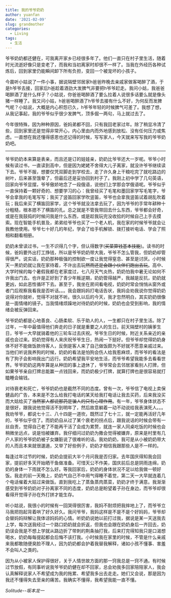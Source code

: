 ```yaml
---
title: 我的爷爷奶奶
author: yuanfan
date: '2021-02-09'
slug: grandmother
categories:
  - Living
tags:
  - 生活
---
```


爷爷奶奶都还健在，可我离开家乡已经很多年了。他们一直只在村子里生活，随着时光流逝好像只是变老了，而我和当初离家时却很不一样了。当我在外经历各种试炼后，回到家里仍能瞬间卸下所有负担，变回一个被宠坏的小孩子。

<!--more-->

今晨听小姑说了一件小事，据说隔壁邻居家h爸爸昨晚去亲戚家做客喝醉了酒，于是h爷爷去接，回家后h爸趁着酒劲大发脾气非要把h爷爷赶走。我问小姑，我爸爸喝醉酒了是什么样子？小姑说，你爸爸喝醉酒了要么拉着人说很多话要么就是像头猪一样睡了。我又问小姑，h爸爸喝醉酒了h爷爷去接有什么不好，为何反而发脾气呢？小姑说，大概是内心积怨已久，h爷爷年轻的时候脾气可差了。我想了想，从我记事起，我的爷爷似乎很少发脾气，顶多倔一两句，马上就过去了。

今年很特殊，因为种种原因，爸妈弟都不回，只有我回老家过年。除了稍显冷清了些，回到家里还是觉得非常开心，内心里由内而外地感到放松、没有任何压力或焦虑。一直想在我还懂得感恩也还记得的时候，写写家人，今天就来写写我的爷爷奶奶吧。

------------------------

爷爷奶奶本来算是表亲，而且还是订的娃娃亲，奶奶比爷爷还大一岁呢。爷爷小时候有读过书，一直读到高中，但是因为姥姥不舍得大儿子离家，就没许爷爷继续读下去。爷爷不服，想要仅凭双脚走到学校去，走了许久身上干粮吃完了就吃路边的树叶，后来甚至饿晕了，但最后还是妥协回到村子了。我刚上初中学了几句英语，回家向爷爷显摆，爷爷傲娇地念了一段俄语，说他们上学那会学俄语呢。爷爷似乎一直保持着一颗好奇的、想要学习的心：我曾经买了毛笔和墨回家学写毛笔字，爷爷会拿我的毛笔写写；我买了竖笛回家学吹竖笛，爷爷也会拿我竖笛试着胡乱吹着玩；我后来买了横笛回家学，这个爷爷就没法拿去玩了，因为爷爷的手常年耕种十分粗糙，根本摁不了横笛的孔。总之就是不管我带回去什么东西，爷爷都会好奇，或是在我鼓捣的时候问我是什么东西，或是趁我玩完没收拾的时候自己上手去摸索。现在智能手机普及，弟弟给爷爷也买了一个老人机，我在家的时候爷爷就会让我教他使用。爷爷七十好几的年纪，学会了给手机解锁、拨打接听电话、学会了照相和翻看相册。

奶奶未曾读过书，一生不识得几个字，但认得数字(~~买菜算钱基本技能~~)。读书的时候，爸妈要外出打工挣钱，所以是爷爷奶奶带大我，爷爷不怎么管我，但奶奶却管得很严。说实话，奶奶那种极强的控制欲一度让我觉得窒息、甚至是讨厌。小时候天一黑奶奶就让我在家待着，不许出去玩~~然而还是会跟小伙伴们跑出去玩~~。高中、大学时候的每个暑假我都在老家度过，七八月天气炎热，奶奶怕我中暑无论如何不许我出门去。也许是正好到了青少年叛逆期，奶奶管得越严，我越是反抗，奶奶就更凶，如此恶性循环下去。甚至于，我坐在房间看电视，奶奶时常会悄悄从窗外或者门后观察我看我是否听话。。。我会跟妈妈打电话告状，我妈会劝我说你觉得奶奶说得对你就听，觉得不对就不听。很久以后的今天，我才忽然明白，其实奶奶很像是一面情绪的镜子。当我情绪烦躁地对待奶奶的时候，奶奶也会受到影响，我的情绪会被反弹回来。

爷爷奶奶都是心地善良、心肠柔软、乐于助人的人，一生都只在村子里生活。除了过年，一年中最值得他们奔走的日子就是重要之人的生日。前天隔壁村的姨爹生日，爷爷一大早就骑着他的三轮车过去庆祝。爷爷生日的时候，附近关系亲近的亲戚也会过来。奶奶觉得有人来庆祝爷爷生日，热闹一下挺好。但爷爷却觉得奶奶身体不好不能做饭款待客人，反倒是客人来了自己做饭颇为不好就不愿意亲戚过来。当他们听说我养狗的时候，奶奶的看法是怕狗会伤人给我惹麻烦，而爷爷的看法是有了狗子会影响我出门远行。奶奶希望我平安地生活，而爷爷希望我能多去看看世界。爷爷奶奶这两年算是从种田的事上退休了，爷爷常会去邻居家看别人打牌，但如果爷爷亲自打牌总能赢一点钱回来，而奶奶极少打牌，就算打牌也是很容易就打瞌睡会输钱。

对待衰老和死亡，爷爷奶奶也是截然不同的态度。曾有一次，爷爷信了电视上卖保健品的广告，本来是不怎么给我打电话的某天给我打电话让我去买药，后来我没买而大姑给买了~~当然家人都说那药是骗人的只有心理作用~~。有一年，爷爷身体状态不是很好，跟我说他觉得活不到明年了，然后故意躺着一动不动说给我表演死人。。。我劝爷爷，都说七十三、八十四是一道坎，既然过了七十三，就一定能再活好几年的，爷爷似乎信了。而奶奶自从过了某个衰老的拐点后，跟我说话的时候会带有一丝自责，觉得自己老了不能再干活了会成为累赘，就连一家人同桌吃饭的时候也会稍微坐远点，说是怕被嫌弃。我仔细问过奶奶为撒会觉得被嫌弃，原来是村里有几户人家的爷爷奶奶被子女嫌脏说了很难听的话。我劝奶奶，我可是从小被奶奶带大的人而且本来就很邋遢，又举了好些例子，奶奶才相信我跟那些人是不一样的。

每逢过年过节的时候，奶奶会提前大半个月问我是否归家。去年国庆得知我会回家，提前好多天开始晒干鱼做准备。可惜天公不作美，国庆前后总是阴雨连绵，奶奶的身体一下雨就不怎么好。等我回家后，奶奶的身体状况不足以给我做一顿好饭。我走的前一天晚上，奶奶气自己不中用气得睡不着觉，第二天一大早就连着几个电话催着大姑过来做饭。直到我吃上了蒸鱼蒸肉蒸菜，奶奶才终于满意。我渐渐感受到爷爷奶奶对子孙离家不同的态度，奶奶总是盼望着子孙在身边，而爷爷却很看得开觉得子孙在外打拼才能生存。

听小姑说，我很小的时候有一回哭得很厉害，我妈不耐烦把我摔地上了，而爷爷立马我把抱起背着哄了好久好久。我问爷爷，我妈这样是不是不是个好妈妈，爷爷却会替妈妈辩解让我体谅妈妈的心情。听奶奶说她以前打过我，据说是某一天送我去上学，每次送我经过一个路口奶奶就会折返，但我也会跟在奶奶身后一齐回去，奶奶误会我是不想上学就从路边折了带刺的荆条抽打我，后来打完得知我只是口渴想喝水，奶奶每每提起都会后悔不该打我。小时候我在家里的时候，不管是什么亲戚来我都敢随便臭脸不理人，因为奶奶都会护着我替我解释，诸如小孩不懂事、害羞不会叫人之类的。

因为从小被家人保护得很好，关于人情世故方面的那一窍我总是一窍不通。有时候过节放假，有同事听说我爷爷奶奶健在却不回家，总会劝我多回家陪陪家人，我会认真解释说家人不希望成为我的拖累、希望我多出去走走。她们又会说，那是因为我还不懂得失去至亲的痛苦。我确实不懂得，我希望我能一直不懂。

*Solitude--坂本龙一*
